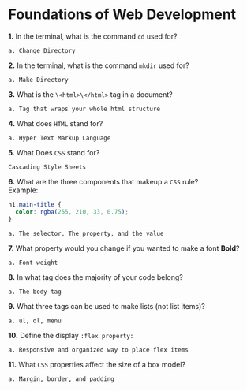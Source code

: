 # Foundations of Web Development

**1.** In the terminal, what is the command `cd` used for?

<!-- enter you answer in the space below -->

```
a. Change Directory

```

**2.** In the terminal, what is the command `mkdir` used for?

<!-- enter you answer in the space below -->

```
a. Make Directory
```

**3.** What is the `\<html>\</html>` tag in a document?

<!-- enter you answer in the space below -->

```
a. Tag that wraps your whole html structure
```

**4.** What does `HTML` stand for?

<!-- enter you answer in the space below -->

```
a. Hyper Text Markup Language
```

**5.** What Does `CSS` stand for?

<!-- enter you answer in the space below -->

```
Cascading Style Sheets
```

**6.** What are the three components that makeup a `CSS` rule? <br> Example:

```css
h1.main-title {
  color: rgba(255, 210, 33, 0.75);
}
```

<!-- enter you answer in the space below -->

```
a. The selector, The property, and the value
```

**7.** What property would you change if you wanted to make a font **Bold**?

<!-- enter you answer in the space below -->

```
a. Font-weight
```

**8.** In what tag does the majority of your code belong?

<!-- enter you answer in the space below -->

```
a. The body tag
```

**9.** What three tags can be used to make lists (not list items)?

<!-- enter you answer in the space below -->

```
a. ul, ol, menu
```

**10.** Define the display `:flex property:`

<!-- enter you answer in the space below -->

```
a. Responsive and organized way to place flex items
```

**11.** What `CSS` properties affect the size of a box model?

<!-- enter you answer in the space below -->

```
a. Margin, border, and padding
```
